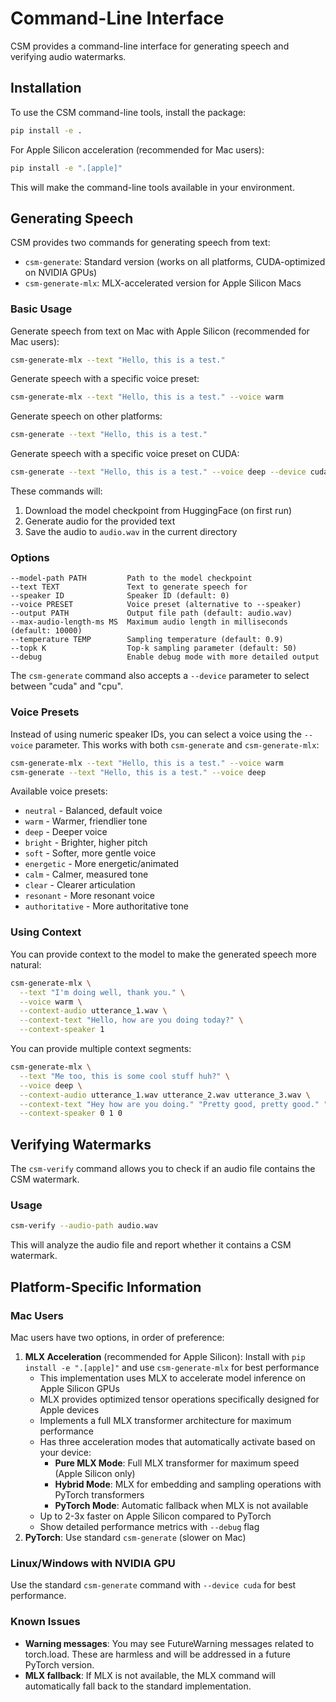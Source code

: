# Command-Line Interface

CSM provides a command-line interface for generating speech and verifying audio watermarks.

## Installation

To use the CSM command-line tools, install the package:

```bash
pip install -e .
```

For Apple Silicon acceleration (recommended for Mac users):

```bash
pip install -e ".[apple]"
```

This will make the command-line tools available in your environment.

## Generating Speech

CSM provides two commands for generating speech from text:

- `csm-generate`: Standard version (works on all platforms, CUDA-optimized on NVIDIA GPUs)
- `csm-generate-mlx`: MLX-accelerated version for Apple Silicon Macs

### Basic Usage

Generate speech from text on Mac with Apple Silicon (recommended for Mac users):

```bash
csm-generate-mlx --text "Hello, this is a test."
```

Generate speech with a specific voice preset:

```bash
csm-generate-mlx --text "Hello, this is a test." --voice warm
```

Generate speech on other platforms:

```bash
csm-generate --text "Hello, this is a test."
```

Generate speech with a specific voice preset on CUDA:

```bash
csm-generate --text "Hello, this is a test." --voice deep --device cuda
```

These commands will:
1. Download the model checkpoint from HuggingFace (on first run)
2. Generate audio for the provided text
3. Save the audio to `audio.wav` in the current directory

### Options

```
--model-path PATH         Path to the model checkpoint
--text TEXT               Text to generate speech for
--speaker ID              Speaker ID (default: 0)
--voice PRESET            Voice preset (alternative to --speaker)
--output PATH             Output file path (default: audio.wav)
--max-audio-length-ms MS  Maximum audio length in milliseconds (default: 10000)
--temperature TEMP        Sampling temperature (default: 0.9)
--topk K                  Top-k sampling parameter (default: 50)
--debug                   Enable debug mode with more detailed output
```

The `csm-generate` command also accepts a `--device` parameter to select between "cuda" and "cpu".

### Voice Presets

Instead of using numeric speaker IDs, you can select a voice using the `--voice` parameter. This works with both `csm-generate` and `csm-generate-mlx`:

```bash
csm-generate-mlx --text "Hello, this is a test." --voice warm
csm-generate --text "Hello, this is a test." --voice deep
```

Available voice presets:
- `neutral` - Balanced, default voice
- `warm` - Warmer, friendlier tone
- `deep` - Deeper voice
- `bright` - Brighter, higher pitch
- `soft` - Softer, more gentle voice
- `energetic` - More energetic/animated
- `calm` - Calmer, measured tone
- `clear` - Clearer articulation
- `resonant` - More resonant voice
- `authoritative` - More authoritative tone

### Using Context

You can provide context to the model to make the generated speech more natural:

```bash
csm-generate-mlx \
  --text "I'm doing well, thank you." \
  --voice warm \
  --context-audio utterance_1.wav \
  --context-text "Hello, how are you doing today?" \
  --context-speaker 1
```

You can provide multiple context segments:

```bash
csm-generate-mlx \
  --text "Me too, this is some cool stuff huh?" \
  --voice deep \
  --context-audio utterance_1.wav utterance_2.wav utterance_3.wav \
  --context-text "Hey how are you doing." "Pretty good, pretty good." "I'm great." \
  --context-speaker 0 1 0
```

## Verifying Watermarks

The `csm-verify` command allows you to check if an audio file contains the CSM watermark.

### Usage

```bash
csm-verify --audio-path audio.wav
```

This will analyze the audio file and report whether it contains a CSM watermark.

## Platform-Specific Information

### Mac Users

Mac users have two options, in order of preference:

1. **MLX Acceleration** (recommended for Apple Silicon): Install with `pip install -e ".[apple]"` and use `csm-generate-mlx` for best performance
   - This implementation uses MLX to accelerate model inference on Apple Silicon GPUs
   - MLX provides optimized tensor operations specifically designed for Apple devices
   - Implements a full MLX transformer architecture for maximum performance
   - Has three acceleration modes that automatically activate based on your device:
     - **Pure MLX Mode**: Full MLX transformer for maximum speed (Apple Silicon only)
     - **Hybrid Mode**: MLX for embedding and sampling operations with PyTorch transformers
     - **PyTorch Mode**: Automatic fallback when MLX is not available
   - Up to 2-3x faster on Apple Silicon compared to PyTorch
   - Show detailed performance metrics with `--debug` flag
2. **PyTorch**: Use standard `csm-generate` (slower on Mac)

### Linux/Windows with NVIDIA GPU

Use the standard `csm-generate` command with `--device cuda` for best performance.

### Known Issues

- **Warning messages**: You may see FutureWarning messages related to torch.load. These are harmless and will be addressed in a future PyTorch version.
- **MLX fallback**: If MLX is not available, the MLX command will automatically fall back to the standard implementation.
